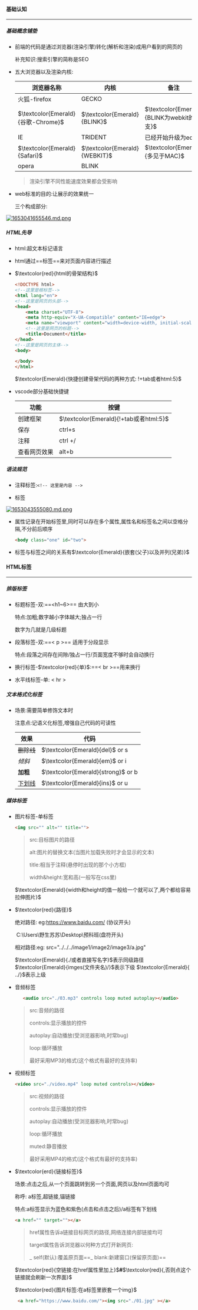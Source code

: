 #### 基础认知

------

##### 基础概念铺垫

- 前端的代码是通过浏览器(渲染引擎)转化(解析和渲染)成用户看到的网页的

  补充知识:搜索引擎的简称是SEO

- 五大浏览器以及渲染内核:

  | 浏览器名称                         | 内核                          | 备注                                       |
  | ---------------------------------- | ----------------------------- | ------------------------------------------ |
  | 火狐-firefox                       | GECKO                         |                                            |
  | $\textcolor{Emerald}{谷歌-Chrome}$ | $\textcolor{Emerald}{BLINK}$  | $\textcolor{Emerald}{BLINK为webkit的分支}$ |
  | IE                                 | TRIDENT                       | 已经开始升级为edge                         |
  | $\textcolor{Emerald}{Safari}$      | $\textcolor{Emerald}{WEBKIT}$ | $\textcolor{Emerald}{多见于MAC}$           |
  | opera                              | BLINK                         |                                            |


  > 渲染引擎不同性能速度效果都会受影响

- web标准的目的:让展示的效果统一

  三个构成部分:
 
 [![1653041655546.md.png](https://s1.imagehub.cc/images/2022/05/26/1653041655546.md.png)](https://www.imagehub.cc/image/GPZTfa)
 


##### HTML先导

- html:超文本标记语言

- html通过==标签==来对页面内容进行描述

- $\textcolor{red}{html的骨架结构}​$

  ```html
  <!DOCTYPE html>
  <!--这里是根标签-->
  <html lang="en">
  <!--这里是网页的头部-->
  <head>
      <meta charset="UTF-8">
      <meta http-equiv="X-UA-Compatible" content="IE=edge">
      <meta name="viewport" content="width=device-width, initial-scale=1.0">
      <!--这里是网页的标题-->
      <title>Document</title>
  </head>
  <!--这里是网页的主体-->
  <body>
      
  </body>
  </html>
  ```

  $\textcolor{Emerald}{快捷创建骨架代码的两种方式: !+tab或者html:5}$

- vscode部分基础快捷键

  | 功能         | 按键                                   |
  | ------------ | -------------------------------------- |
  | 创建框架     | $\textcolor{Emerald}{!+tab或者html:5}$ |
  | 保存         | ctrl+s                                 |
  | 注释         | ctrl  +/                               |
  | 查看网页效果 | alt+b                                  |

  

##### 语法规范

- 注释标签:`<!-- 这里是内容 -->`

- 标签

 [![1653043555080.md.png](https://s1.imagehub.cc/images/2022/05/26/1653043555080.md.png)](https://www.imagehub.cc/image/GPZ49O)
 
- 属性记录在开始标签里,同时可以存在多个属性,属性名和标签名之间以空格分隔,不分前后顺序

  ```html
  <body class="one" id="two">
  ```

- 标签与标签之间的关系有$\textcolor{Emerald}{嵌套(父子)以及并列(兄弟)}$

  

#### HTML标签

------

##### 排版标签

- 标题标签-双:==<h1~6>== 由大到小

  特点:加粗;数字越小字体越大;独占一行

  数字为几就是几级标题

- 段落标签-双:==< p >== 适用于分段显示

  特点:段落之间存在间隙/独占一行/页面宽度不够时会自动换行

- 换行标签-$\textcolor{red}{单}$:==< br >==用来换行

- 水平线标签-单: < hr >

##### 文本格式化标签

- 场景:需要简单修饰文本时

  注意点:记语义化标签,增强自己代码的可读性

  | 效果          | 代码                                  |
  | ------------- | ------------------------------------- |
  | ~~删除线~~    | $\textcolor{Emerald}{del}$  or  s     |
  | *倾斜*        | $\textcolor{Emerald}{em}$   or  i     |
  | **加粗**      | $\textcolor{Emerald}{strong}$   or  b |
  | <u>下划线</u> | $\textcolor{Emerald}{ins}$   or  u    |

##### 媒体标签

- 图片标签-单标签

  ```html
  <img src="" alt="" title="">
  ```

  > src:目标图片的路径
  >
  > alt:图片的替换文本(当图片加载失败时才会显示的文本)
  >
  > title:相当于注释(悬停时出现的那个小方框)
  >
  > width&height:宽和高(一般写在css里)

  $\textcolor{Emerald}{width和height的值一般给一个就可以了,两个都给容易拉伸图片}$

- $\textcolor{red}{路径}​$

  绝对路径: eg:https://www.baidu.com/ (协议开头)

  ​                      C:\Users\野生苏苏\Desktop\预科班(盘符开头)

  相对路径:eg:   src="../../../image1/image2/image3/a.jpg" 

  $\textcolor{Emerald}{./或者直接写名字}$表示同级路径   $\textcolor{Emerald}{imges(文件夹名)/}$表示下级   $\textcolor{Emerald}{ ../}$表示上级

- 音频标签

  ```html
     <audio src="./03.mp3" controls loop muted autoplay></audio>
  ```

  > src:音频的路径
  >
  > controls:显示播放的控件
  >
  > autoplay:自动播放(受浏览器影响,时常bug)
  >
  > loop:循环播放
  >
  > 最好采用MP3的格式(这个格式有最好的支持率)

- 视频标签

  ```html
  <video src="./video.mp4" loop muted controls></video>
  ```

  > src:视频的路径
  >
  > controls:显示播放的控件
  >
  > autoplay:自动播放(受浏览器影响,时常bug)
  >
  > loop:循环播放
  >
  > muted:静音播放
  >
  > 最好采用MP4的格式(这个格式有最好的支持率)

- $\textcolor{erd}{链接标签}$

  场景:点击之后,从一个页面跳转到另一个页面,网页以及html页面均可

  称呼: a标签,超链接,锚链接

  特点:a标签显示为蓝色和紫色(点击和点击之后)/a标签有下划线

  ```html
  <a href="" target=""></a>
  ```

  > href属性告诉a链接目标网页的路径,网络连接内部链接均可
  >
  > target属性告诉浏览器以何种方式打开新网页:
  >
  > _ self(默认):覆盖原页面==_ blank:新建窗口(保留原页面)==

  $\textcolor{red}{空链接:在href属性里加上}$**#**$\textcolor{red}{,否则点这个链接就会刷新一次界面}$

  $\textcolor{red}{图片标签:在a标签里嵌套一个img}$

  ```html
   <a href="https://www.baidu.com/"><img src="./01.jpg" ></a>
  ```

  



